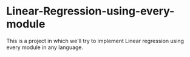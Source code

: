# Linear-Regression-using-every-module
This is a project in which we'll try to implement Linear regression using every module in any language.
